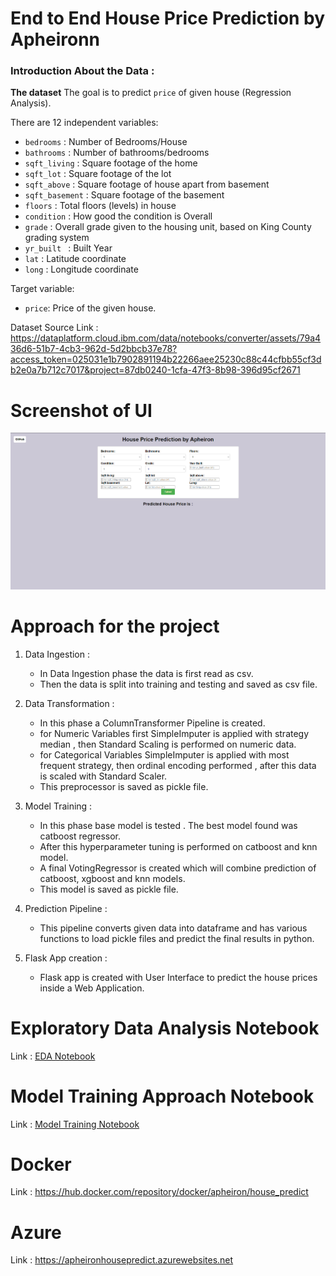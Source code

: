 # End to End House Price Prediction by Apheironn

### Introduction About the Data :

**The dataset** The goal is to predict `price` of given house (Regression Analysis).

There are 12 independent variables:

* `bedrooms` : Number of Bedrooms/House
* `bathrooms` : Number of bathrooms/bedrooms
* `sqft_living` : Square footage of the home
* `sqft_lot` : Square footage of the lot
* `sqft_above` : Square footage of house apart from basement
* `sqft_basement` : Square footage of the basement
* `floors` : Total floors (levels) in house
* `condition` : How good the condition is Overall
* `grade` : Overall grade given to the housing unit, based on King County grading system
* `yr_built ` : Built Year
* `lat` : Latitude coordinate
* `long` : Longitude coordinate
  
Target variable:
* `price`: Price of the given house.

Dataset Source Link :
https://dataplatform.cloud.ibm.com/data/notebooks/converter/assets/79a436d6-51b7-4cb3-962d-5d2bbcb37e78?access_token=025031e1b7902891194b22266aee25230c88c44cfbb55cf3db2e0a7b712c7017&project=87db0240-1cfa-47f3-8b98-396d95cf2671

# Screenshot of UI

![HomepageUI](./screenshots/webapp.png)

# Approach for the project 

1. Data Ingestion : 
    * In Data Ingestion phase the data is first read as csv. 
    * Then the data is split into training and testing and saved as csv file.

2. Data Transformation : 
    * In this phase a ColumnTransformer Pipeline is created.
    * for Numeric Variables first SimpleImputer is applied with strategy median , then Standard Scaling is performed on numeric data.
    * for Categorical Variables SimpleImputer is applied with most frequent strategy, then ordinal encoding performed , after this data is scaled with Standard Scaler.
    * This preprocessor is saved as pickle file.

3. Model Training : 
    * In this phase base model is tested . The best model found was catboost regressor.
    * After this hyperparameter tuning is performed on catboost and knn model.
    * A final VotingRegressor is created which will combine prediction of catboost, xgboost and knn models.
    * This model is saved as pickle file.

4. Prediction Pipeline : 
    * This pipeline converts given data into dataframe and has various functions to load pickle files and predict the final results in python.

5. Flask App creation : 
    * Flask app is created with User Interface to predict the house prices inside a Web Application.

# Exploratory Data Analysis Notebook

Link : [EDA Notebook](./notebook/EDA.ipynb)

# Model Training Approach Notebook

Link : [Model Training Notebook](./notebook/MODEL_TRAINING.ipynb)

# Docker

Link : https://hub.docker.com/repository/docker/apheiron/house_predict

# Azure

Link : https://apheironhousepredict.azurewebsites.net

